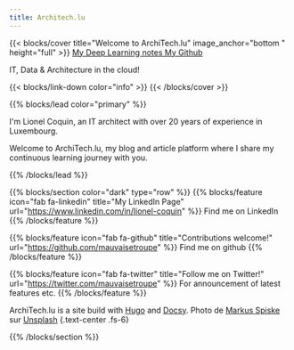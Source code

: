 ```yaml
---
title: Architech.lu
---
```


{{< blocks/cover title="Welcome to ArchiTech.lu" image_anchor="bottom " height="full" >}}
<a class="btn btn-lg btn-primary me-3 mb-4" href="/deeplearning">
  My Deep Learning notes <i class="fas fa-arrow-alt-circle-right ms-2"></i>
</a>
<a class="btn btn-lg btn-secondary me-3 mb-4" href="https://github.com/mauvaisetroupe">
  My Github <i class="fab fa-github ms-2 "></i>
</a>
<p class="lead mt-5">IT, Data & Architecture in the cloud!</p>
{{< blocks/link-down color="info" >}}
{{< /blocks/cover >}}


{{% blocks/lead color="primary" %}}

I'm Lionel Coquin, an IT architect with over 20 years of experience in Luxembourg. 

Welcome to ArchiTech.lu, my blog and article platform where I share my continuous learning journey with you. 


<!-- Here, you'll find insights, discoveries, and practical knowledge I've gained throughout my career. -->

<!-- ArchiTech.lu is your ultimate destination for exploring the cutting-edge world of IT architecture, deep learning, and machine learning. As an IT architect, I'm passionate about staying ahead of the curve and continuously expanding my expertise. Through this platform, I aim to empower individuals, businesses, and organizations by sharing the latest trends and best practices in IT architecture. -->
<!-- 
At ArchiTech.lu, I provide valuable insights, practical guidance, and thought-provoking articles based on my continuous learning journey. I delve into emerging technologies, explore their applications, and discuss their impact on the industry.

One area I'm particularly excited about is deep learning. This field has revolutionized artificial intelligence, enabling computers to make intelligent decisions based on vast amounts of data. On ArchiTech.lu, you'll find comprehensive explanations, tutorials, and case studies on deep learning techniques like neural networks, convolutional networks, and recurrent networks.

Another key focus of mine is machine learning, a subset of AI that allows systems to learn and improve from experience without explicit programming. I dive deep into machine learning algorithms, model architectures, feature engineering, and evaluation techniques, helping you harness the power of this transformative technology across various domains and applications.

ArchiTech.lu is also your source for staying updated on emerging technologies, industry news, and breakthroughs in IT architecture, deep learning, and machine learning. I'm committed to sharing expert perspectives, exploring real-world use cases, and discussing the ever-evolving digital era. Together, we can stay ahead in this rapidly changing landscape.

Join me and the vibrant community of IT architects, data scientists, developers, and technology enthusiasts at ArchiTech.lu. Share your ideas, ask questions, and collaborate with like-minded individuals in our forums and discussion groups. Together, let's push the boundaries of IT architecture and leverage the immense potential of deep learning and machine learning.

Embark on a fascinating journey into the world of IT architecture and machine learning with my blog and articles on ArchiTech.lu today!

Looking forward to sharing this exciting learning journey with you.

Lionel Coquin -->


{{% /blocks/lead %}}


{{% blocks/section color="dark" type="row" %}}
{{% blocks/feature icon="fab fa-linkedin" title="My LinkedIn Page" url="https://www.linkedin.com/in/lionel-coquin" %}}
Find me on  LinkedIn
{{% /blocks/feature %}}


{{% blocks/feature icon="fab fa-github" title="Contributions welcome!" url="https://github.com/mauvaisetroupe" %}}
Find me on github
{{% /blocks/feature %}}


{{% blocks/feature icon="fab fa-twitter" title="Follow me on Twitter!" url="https://twitter.com/mauvaisetroupe" %}}
For announcement of latest features etc.
{{% /blocks/feature %}}



ArchiTech.lu is a site build with [Hugo](https://gohugo.io/) and [Docsy](https://github.com/google/docsy). Photo de <a href="https://unsplash.com/@markusspiske?utm_source=unsplash&utm_medium=referral&utm_content=creditCopyText">Markus Spiske</a> sur <a href="https://unsplash.com/fr/photos/iar-afB0QQw?utm_source=unsplash&utm_medium=referral&utm_content=creditCopyText">Unsplash</a>
{.text-center .fs-6}


{{% /blocks/section %}}

